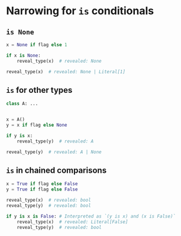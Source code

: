 # Narrowing for `is` conditionals

## `is None`

```py
x = None if flag else 1

if x is None:
    reveal_type(x)  # revealed: None

reveal_type(x)  # revealed: None | Literal[1]
```

## `is` for other types

```py
class A: ...


x = A()
y = x if flag else None

if y is x:
    reveal_type(y)  # revealed: A

reveal_type(y)  # revealed: A | None
```

## `is` in chained comparisons

```py
x = True if flag else False
y = True if flag else False

reveal_type(x)  # revealed: bool
reveal_type(y)  # revealed: bool

if y is x is False: # Interpreted as `(y is x) and (x is False)`
    reveal_type(x)  # revealed: Literal[False]
    reveal_type(y)  # revealed: bool
```
